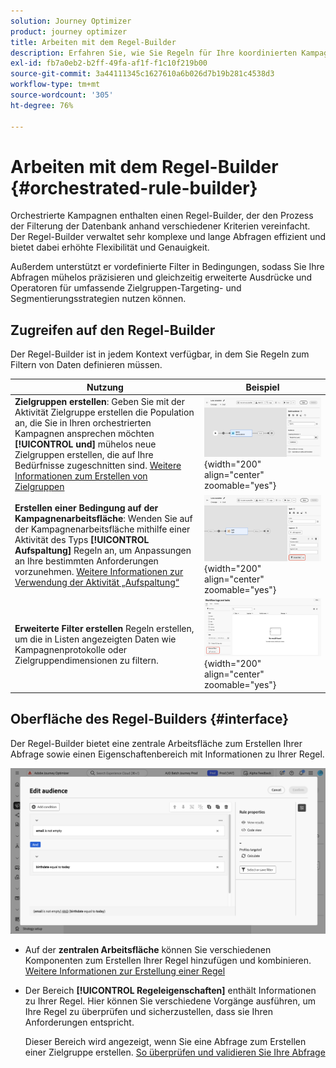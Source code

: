 ```yaml
---
solution: Journey Optimizer
product: journey optimizer
title: Arbeiten mit dem Regel-Builder
description: Erfahren Sie, wie Sie Regeln für Ihre koordinierten Kampagnen erstellen
exl-id: fb7a0eb2-b2ff-49fa-af1f-f1c10f219b00
source-git-commit: 3a44111345c1627610a6b026d7b19b281c4538d3
workflow-type: tm+mt
source-wordcount: '305'
ht-degree: 76%

---
```



# Arbeiten mit dem Regel-Builder {#orchestrated-rule-builder}

Orchestrierte Kampagnen enthalten einen Regel-Builder, der den Prozess der Filterung der Datenbank anhand verschiedener Kriterien vereinfacht. Der Regel-Builder verwaltet sehr komplexe und lange Abfragen effizient und bietet dabei erhöhte Flexibilität und Genauigkeit. 

Außerdem unterstützt er vordefinierte Filter in Bedingungen, sodass Sie Ihre Abfragen mühelos präzisieren und gleichzeitig erweiterte Ausdrücke und Operatoren für umfassende Zielgruppen-Targeting- und Segmentierungsstrategien nutzen können.

## Zugreifen auf den Regel-Builder

Der Regel-Builder ist in jedem Kontext verfügbar, in dem Sie Regeln zum Filtern von Daten definieren müssen.

| Nutzung | Beispiel |
|  ---  |  ---  |
| **Zielgruppen erstellen**: Geben Sie mit der Aktivität Zielgruppe erstellen die Population an, die Sie in Ihren orchestrierten Kampagnen ansprechen möchten **[!UICONTROL und]** mühelos neue Zielgruppen erstellen, die auf Ihre Bedürfnisse zugeschnitten sind. [Weitere Informationen zum Erstellen von Zielgruppen](../orchestrated/activities/build-audience.md) | ![Bild, das den Zugriff auf die Benutzeroberfläche zur Zielgruppenerstellung zeigt](assets/query-access-audience.png){width="200" align="center" zoomable="yes"} |
| **Erstellen einer Bedingung auf der Kampagnenarbeitsfläche**: Wenden Sie auf der Kampagnenarbeitsfläche mithilfe einer Aktivität des Typs **[!UICONTROL Aufspaltung]** Regeln an, um Anpassungen an Ihre bestimmten Anforderungen vorzunehmen. [Weitere Informationen zur Verwendung der Aktivität „Aufspaltung“](../orchestrated/activities/split.md) | ![Bild, das den Zugriff auf Optionen zur Workflow-Anpassung zeigt](assets/query-access-split.png){width="200" align="center" zoomable="yes"} |
| **Erweiterte Filter erstellen** Regeln erstellen, um die in Listen angezeigten Daten wie Kampagnenprotokolle oder Zielgruppendimensionen zu filtern. | ![Bild, das die Anpassung von Listenfiltern zeigt](assets/query-access-advanced-filters.png){width="200" align="center" zoomable="yes"} |

## Oberfläche des Regel-Builders {#interface}

Der Regel-Builder bietet eine zentrale Arbeitsfläche zum Erstellen Ihrer Abfrage sowie einen Eigenschaftenbereich mit Informationen zu Ihrer Regel.

![Bild, das die Oberfläche des Regel-Builders zeigt](assets/rule-builder-interface.png)

* Auf der **zentralen Arbeitsfläche** können Sie verschiedenen Komponenten zum Erstellen Ihrer Regel hinzufügen und kombinieren. [Weitere Informationen zur Erstellung einer Regel](../orchestrated/build-query.md)

* Der Bereich **[!UICONTROL Regeleigenschaften]** enthält Informationen zu Ihrer Regel. Hier können Sie verschiedene Vorgänge ausführen, um Ihre Regel zu überprüfen und sicherzustellen, dass sie Ihren Anforderungen entspricht.

  Dieser Bereich wird angezeigt, wenn Sie eine Abfrage zum Erstellen einer Zielgruppe erstellen. [So überprüfen und validieren Sie Ihre Abfrage](build-query.md#check-and-validate-your-query)
